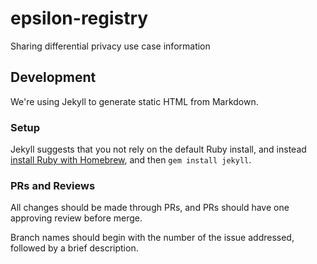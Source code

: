 # epsilon-registry
Sharing differential privacy use case information

## Development

We're using Jekyll to generate static HTML from Markdown. 

### Setup

Jekyll suggests that you not rely on the default Ruby install,
and instead [install Ruby with Homebrew](https://jekyllrb.com/docs/installation/macos/),
and then `gem install jekyll`.

### PRs and Reviews

All changes should be made through PRs, and PRs should have one approving review before merge.

Branch names should begin with the number of the issue addressed, followed by a brief description.
